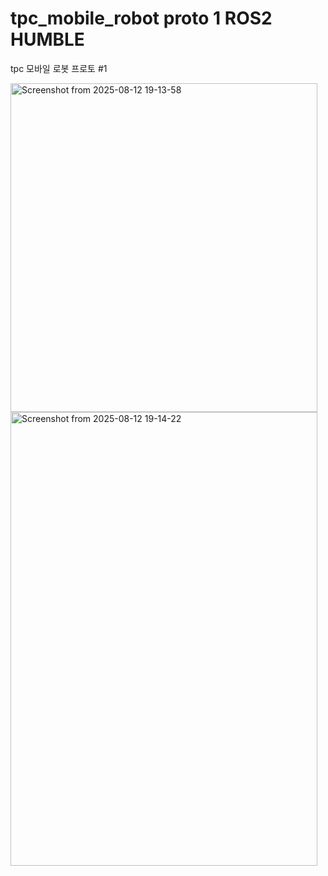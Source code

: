 # tpc_mobile_robot proto 1 ROS2 HUMBLE

tpc 모바일 로봇 프로토 #1

<img width="491" height="526" alt="Screenshot from 2025-08-12 19-13-58" src="https://github.com/user-attachments/assets/89156e0a-95ba-413e-b4bc-aa032b59abe3" />      <img width="491" height="726" alt="Screenshot from 2025-08-12 19-14-22" src="https://github.com/user-attachments/assets/cdbcb9a6-e245-47cf-85f0-f2a9cbe49835" />
